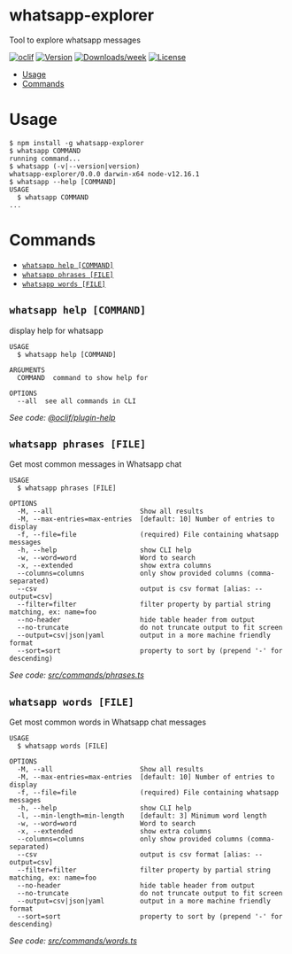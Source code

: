 whatsapp-explorer
=================

Tool to explore whatsapp messages

[![oclif](https://img.shields.io/badge/cli-oclif-brightgreen.svg)](https://oclif.io)
[![Version](https://img.shields.io/npm/v/whatsapp-explorer.svg)](https://npmjs.org/package/whatsapp-explorer)
[![Downloads/week](https://img.shields.io/npm/dw/whatsapp-explorer.svg)](https://npmjs.org/package/whatsapp-explorer)
[![License](https://img.shields.io/npm/l/whatsapp-explorer.svg)](https://github.com/stephengeller/whatsapp-explorer/blob/master/package.json)

<!-- toc -->
* [Usage](#usage)
* [Commands](#commands)
<!-- tocstop -->
# Usage
<!-- usage -->
```sh-session
$ npm install -g whatsapp-explorer
$ whatsapp COMMAND
running command...
$ whatsapp (-v|--version|version)
whatsapp-explorer/0.0.0 darwin-x64 node-v12.16.1
$ whatsapp --help [COMMAND]
USAGE
  $ whatsapp COMMAND
...
```
<!-- usagestop -->
# Commands
<!-- commands -->
* [`whatsapp help [COMMAND]`](#whatsapp-help-command)
* [`whatsapp phrases [FILE]`](#whatsapp-phrases-file)
* [`whatsapp words [FILE]`](#whatsapp-words-file)

## `whatsapp help [COMMAND]`

display help for whatsapp

```
USAGE
  $ whatsapp help [COMMAND]

ARGUMENTS
  COMMAND  command to show help for

OPTIONS
  --all  see all commands in CLI
```

_See code: [@oclif/plugin-help](https://github.com/oclif/plugin-help/blob/v3.0.0/src/commands/help.ts)_

## `whatsapp phrases [FILE]`

Get most common messages in Whatsapp chat

```
USAGE
  $ whatsapp phrases [FILE]

OPTIONS
  -M, --all                      Show all results
  -M, --max-entries=max-entries  [default: 10] Number of entries to display
  -f, --file=file                (required) File containing whatsapp messages
  -h, --help                     show CLI help
  -w, --word=word                Word to search
  -x, --extended                 show extra columns
  --columns=columns              only show provided columns (comma-separated)
  --csv                          output is csv format [alias: --output=csv]
  --filter=filter                filter property by partial string matching, ex: name=foo
  --no-header                    hide table header from output
  --no-truncate                  do not truncate output to fit screen
  --output=csv|json|yaml         output in a more machine friendly format
  --sort=sort                    property to sort by (prepend '-' for descending)
```

_See code: [src/commands/phrases.ts](https://github.com/stephengeller/whatsapp-explorer/blob/v0.0.0/src/commands/phrases.ts)_

## `whatsapp words [FILE]`

Get most common words in Whatsapp chat messages

```
USAGE
  $ whatsapp words [FILE]

OPTIONS
  -M, --all                      Show all results
  -M, --max-entries=max-entries  [default: 10] Number of entries to display
  -f, --file=file                (required) File containing whatsapp messages
  -h, --help                     show CLI help
  -l, --min-length=min-length    [default: 3] Minimum word length
  -w, --word=word                Word to search
  -x, --extended                 show extra columns
  --columns=columns              only show provided columns (comma-separated)
  --csv                          output is csv format [alias: --output=csv]
  --filter=filter                filter property by partial string matching, ex: name=foo
  --no-header                    hide table header from output
  --no-truncate                  do not truncate output to fit screen
  --output=csv|json|yaml         output in a more machine friendly format
  --sort=sort                    property to sort by (prepend '-' for descending)
```

_See code: [src/commands/words.ts](https://github.com/stephengeller/whatsapp-explorer/blob/v0.0.0/src/commands/words.ts)_
<!-- commandsstop -->
